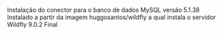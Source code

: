 Instalação do conector para o banco de dados MySQL versão 5.1.38
Instalado a partir da imagem huggosantos/wildfly a qual instala o servidor Wildfly 9.0.2 Final